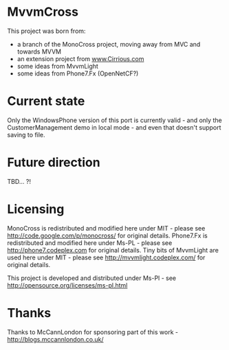 # MvvmCross

This project was born from:

- a branch of the MonoCross project, moving away from MVC and towards MVVM
- an extension project from www.Cirrious.com
- some ideas from MvvmLight
- some ideas from Phone7.Fx (OpenNetCF?)

# Current state

Only the WindowsPhone version of this port is currently valid - and only the CustomerManagement demo in local mode - and even that doesn't support saving to file.

# Future direction

TBD... ?!
 
# Licensing

MonoCross is redistributed and modified here under MIT - please see http://code.google.com/p/monocross/ for original details.
Phone7.Fx is redistributed and modified here under Ms-PL - please see http://phone7.codeplex.com for original details.
Tiny bits of MvvmLight are used here under MIT - please see http://mvvmlight.codeplex.com/ for original details.

This project is developed and distributed under Ms-Pl - see http://opensource.org/licenses/ms-pl.html

# Thanks

Thanks to McCannLondon for sponsoring part of this work - http://blogs.mccannlondon.co.uk/